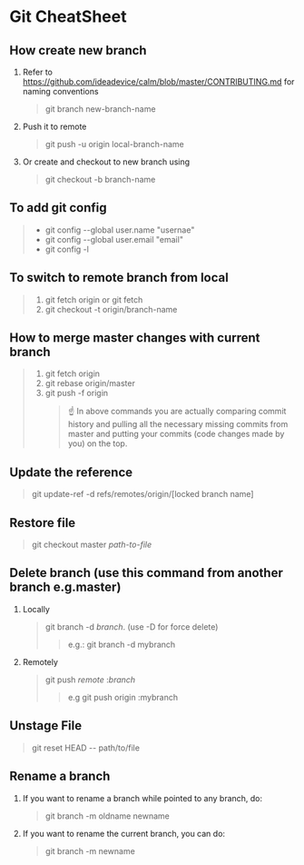# Git CheatSheet

## How create new branch

1. Refer to https://github.com/ideadevice/calm/blob/master/CONTRIBUTING.md for naming conventions
   > git branch new-branch-name
2. Push it to remote
   > git push -u origin local-branch-name
3. Or create and checkout to new branch using
   > git checkout -b branch-name

## To add git config

> - git config --global user.name "usernae"
> - git config --global user.email "email"
> - git config -l

## To switch to remote branch from local

> 1. git fetch origin or git fetch
> 2. git checkout -t origin/branch-name

## How to merge master changes with current branch

> 1. git fetch origin
> 2. git rebase origin/master
> 3. git push -f origin <branch>
>    > :point_up: In above commands you are actually comparing commit history and pulling all the necessary missing commits from master and putting your commits (code changes made by you) on the top.

## Update the reference

> git update-ref -d refs/remotes/origin/[locked branch name]

## Restore file

> git checkout master _path-to-file_

## Delete branch (use this command from another branch e.g.master)

1. Locally
   > git branch -d _branch_. (use -D for force delete)
   >
   > > e.g.: git branch -d mybranch
2. Remotely
   > git push _remote_ :_branch_
   >
   > > e.g git push origin :mybranch

## Unstage File

> git reset HEAD -- path/to/file

## Rename a branch

1. If you want to rename a branch while pointed to any branch, do:
   > git branch -m oldname newname
2. If you want to rename the current branch, you can do:
   > git branch -m newname

